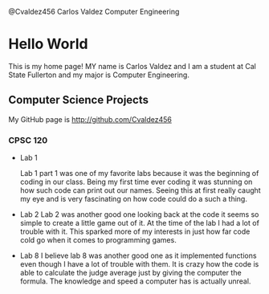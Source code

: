 @Cvaldez456
Carlos Valdez
Computer Engineering

# Hello World
This is my home page! MY name is Carlos Valdez and I am a student at Cal State Fullerton and my major is Computer Engineering.

## Computer Science Projects

My GitHub page is http://github.com/Cvaldez456

### CPSC 120

* Lab 1

    Lab 1 part 1 was one of my favorite labs because it was the beginning of coding in our class.
    Being my first time ever coding it was stunning on how such code can print out our names.
    Seeing this at first really caught my eye and is very fascinating on how code could do a such a thing.

* Lab 2
    Lab 2 was another good one looking back at the code it seems so simple to create a little game out of it.
    At the time of the lab I had a lot of trouble with it.
    This sparked more of my interests in just how far code cold go when it comes to programming games.

* Lab 8
    I believe lab 8 was another good one as it implemented functions even though I have a lot of trouble with them.
    It is crazy how the code is able to calculate the judge average just by giving the computer the formula.
    The knowledge and speed a computer has is actually unreal.
